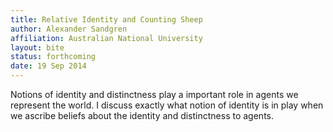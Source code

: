 ```yaml
---
title: Relative Identity and Counting Sheep
author: Alexander Sandgren
affiliation: Australian National University
layout: bite
status: forthcoming
date: 19 Sep 2014
---
```


Notions of identity and distinctness play a important role in agents we represent the world. I discuss exactly what notion of identity is in play when we ascribe beliefs about the identity and distinctness to agents.